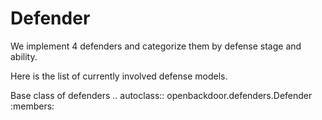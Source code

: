 # Defender

We implement 4 defenders and categorize them by defense stage and ability.

Here is the list of currently involved defense models.

Base class of defenders
.. autoclass:: openbackdoor.defenders.Defender
   :members: